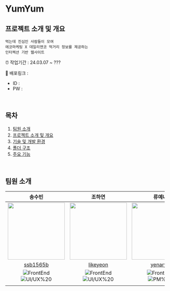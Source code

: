 # YumYum

## 프로젝트 소개 및 개요

```
먹는데 진심인 사람들이 모여
에코마케팅 X 데일리앤코 먹거리 정보를 제공하는
인터렉션 기반 웹사이트
```

⏰ 작업기간 : 24.03.07 ~ ???

🔗 배포링크 : 

* ID : 
* PW : 

</br>

## 목차
1. [팀원 소개](#Five-Rookies-팀원-소개)
2. [프로젝트 소개 및 개요](#프로젝트-소개-및-개요)
3. [기술 및 개발 환경](#기술-및-개발-환경)
4. [폴더 구조](#폴더-구조)
5. [주요 기능](#주요-기능)
</br>

## 팀원 소개

**송수빈**|**조하연**|**류예나** |
| :-------------------------------------------------------------------------------------------------------: | :---------------------------------------------------------------------------------------------------------------------------------------------------------: | :-------------------------------------------------------------------------------------------------------------------------------------------------------------: |
| <img src="" width="180px;"> | <img src="" width="180px;"/> | <img src="" width="180px;" > |
| [ssb1565b](https://github.com/ssb1565b) | [likeyeon](https://github.com/likeyeon) | [yenaryu](https://github.com/yenaryu) |
 | ![FrontEnd](https://img.shields.io/badge/FrontEnd-DA3017)</br> ![UI/UX%20](https://img.shields.io/badge/-UI/UX-3FCF8E)  </br> | ![FrontEnd](https://img.shields.io/badge/FrontEnd-DA3017)</br> ![UI/UX%20](https://img.shields.io/badge/-UI/UX-3FCF8E) | ![FrontEnd](https://img.shields.io/badge/FrontEnd-DA3017)</br>![PM%20](https://img.shields.io/badge/-PM-3FCF8E) |
|   | |  | 
<br>



<!-- ## 🧑🏻‍💻 역할 분담 -->
